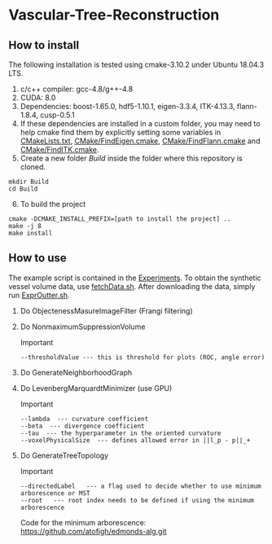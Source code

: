 
# Vascular-Tree-Reconstruction

## How to install
The following installation is tested using cmake-3.10.2 under Ubuntu 18.04.3 LTS.
1. c/c++ compiler: gcc-4.8/g++-4.8
2. CUDA: 8.0
3. Dependencies: boost-1.65.0, hdf5-1.10.1, eigen-3.3.4, ITK-4.13.3, flann-1.8.4, cusp-0.5.1
4. If these dependencies are installed in a custom folder, you may need to help cmake find them by explicitly setting some variables in [CMakeLists.txt](CMakeLists.txt), [CMake/FindEigen.cmake](CMake/FindEigen.cmake), [CMake/FindFlann.cmake](CMake/FindFlann.cmake) and [CMake/FindITK.cmake](CMake/FindITK.cmake).
5. Create a new folder *Build* inside the folder where this repository is cloned.
```
mkdir Build
cd Build
```
6. To build the project
```
cmake -DCMAKE_INSTALL_PREFIX=[path to install the project] ..
make -j 8
make install
```

## How to use 
The example script is contained in the [Experiments](Experiments). To obtain the synthetic vessel volume data, use [fetchData.sh](Experiments/fetchData.sh). After downloading the data, simply run [ExprOutter.sh](Experiments/ExprOutter.sh).

 1. Do ObjectenessMasureImageFilter (Frangi filtering)
 
 2. Do NonmaximumSuppressionVolume
  
    Important 
    ```
    --thresholdValue --- this is threshold for plots (ROC, angle error)
    ```
	
 3. Do GenerateNeighborhoodGraph
  
 4. Do LevenbergMarquardtMinimizer (use GPU)
  
    Important 
    ```
    --lambda  --- curvature coefficient
    --beta  --- divergence coefficient
    --tau  --- the hyperparameter in the oriented curvature
    --voxelPhysicalSize  --- defines allowed error in ||l_p - p||_+
    ```
 
 5. Do GenerateTreeTopology
  
    Important 
    ```
    --directedLabel   --- a flag used to decide whether to use minimum arborescence or MST
    --root   --- root index needs to be defined if using the minimum arborescence
    ```
	
	Code for the minimum arborescence: https://github.com/atofigh/edmonds-alg.git
